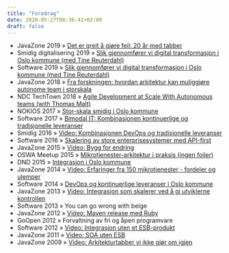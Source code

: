 ```yaml
---
title: "Foredrag"
date: 2020-05-27T08:36:41+02:00
draft: false
---
```

*   <span>JavaZone 2019</span> » [Det er greit å gjøre feil: 20 år med tabber](https://vimeo.com/362754811)
*   <span>Smidig digitalisering 2019</span> » [Slik gjennomfører vi digital transformasjon i Oslo kommune (med Tine Reuterdahl)](https://vimeo.com/339704697)
*   <span>Software 2019</span> » [Slik gjennomfører vi digital transformasjon i Oslo kommune (med Tine Reuterdahl)](https://event.dnd.no/software/sessions/slik-gjennomforer-vi-digital-transformasjon-i-oslo-kommune/)
*   <span>JavaZone 2018</span> » [Fra forskningen: hvordan arkitektur kan muliggjøre autonome team i storskala](https://vimeo.com/289520157)
*   <span>NDC TechTown 2018</span> » [Agile Development at Scale With Autonomous teams (with Thomas Malt)](https://www.youtube.com/watch?v=rCk0OcnLMlY)
*   <span>NOKIOS 2017</span> » [Stor-skala smidig i Oslo kommune](https://www.slideshare.net/janhenrik2/nokios-2017-storskala-smidig)
*   <span>Software 2017</span> » [Bimodal IT: Kombinasjonen kontinuerlige og tradisjonelle leveranser](https://event.dnd.no/software/sessions/bimodal-it-kombinasjonen-kontinuerlige-og-tradisjonelle-leveranser/)
*   <span>Smidig 2016</span> » [Video: Kombinasjonen DevOps og tradisjonelle leveranser](https://vimeo.com/190175005)
*   <span>Software 2016</span> » [Skalering av store enterprisesystemer med API-first](http://www.slideshare.net/janhenrik2/skalering-av-store-enterprisesystmer-med-apifirst)
*   <span>JavaZone 2015</span> » [Video: Bygg for endring](https://vimeo.com/138769064)
*   <span>OSWA Meetup 2015</span> » [Mikrotjenester-arki­­tektur i praksis (ingen foiler)](http://www.meetup.com/Oslo-Software-Architecture/events/220440883/?showAttendance=true&showFullList=yes%2Cno#no)
*   <span>DND 2015</span> » [Integrasjon i Oslo kommune](http://www.dataforeningen.no/integrasjon-i-oslo-kommune-loese-koblinger-og-fleksibilitet-gjennom-mikrotjenester-smidig-utvikling-og-devops-venteliste.5721638-134140.html)
*   <span>JavaZone 2014</span> » [Video: Erfaringer fra 150 mikrotjenester - fordeler og ulemper](http://vimeo.com/105777594)
*   <span>Software 2014</span> » [DevOps og kontinuerlige leveranser i Oslo kommune](http://sched.co/1cwkBPI)
*   <span>JavaZone 2013</span> » [Video: Integrasjon som skalerer ved å gi utviklerne kontrollen](http://vimeo.com/74415652)
*   <span>Software 2013</span> » You can go wrong with beige
*   <span>JavaZone 2012</span> » [Video: Maven release med Ruby](http://vimeo.com/49381224)
*   <span>GoOpen 2012</span> » Forvaltning av fri og åpen programvare
*   <span>Software 2012</span> » [Video: Integrasjon uten et ESB-produkt](http://www.youtube.com/watch?v=pMGJ_9yxlZA)
*   <span>JavaZone 2011</span> » [Video: SOA uten ESB](http://vimeo.com/28759841)
*   <span>JavaZone 2009</span> » [Video: Arkitekturtabber vi ikke gjør om igjen](http://vimeo.com/46284670)
